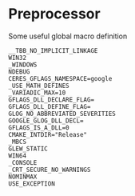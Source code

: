# Preprocessor
Some useful global macro definition

```
__TBB_NO_IMPLICIT_LINKAGE
WIN32
_WINDOWS
NDEBUG
CERES_GFLAGS_NAMESPACE=google
_USE_MATH_DEFINES
_VARIADIC_MAX=10
GFLAGS_DLL_DECLARE_FLAG=
GFLAGS_DLL_DEFINE_FLAG=
GLOG_NO_ABBREVIATED_SEVERITIES
GOOGLE_GLOG_DLL_DECL=
GFLAGS_IS_A_DLL=0
CMAKE_INTDIR="Release"
_MBCS
GLEW_STATIC
WIN64
_CONSOLE
_CRT_SECURE_NO_WARNINGS
NOMINMAX
USE_EXCEPTION
```
